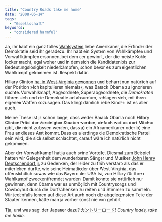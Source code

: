 ```yaml
---
title: "Country Roads take me home"
date: "2008-05-14"
tags:
  - "Gesellschaft"
keywords:
  - "considered harmful"
---
```


Ja, ihr habt ein ganz tolles [Wahlsystem](http://usaerklaert.wordpress.com/2007/12/31/wahlen-teil-1-warum-es-in-den-usa-vorwahlen-gibt/) liebe Amerikaner, die Erfinder der Demokratie seid ihr geradezu. Ihr habt ein System von Wahlkämpfen und Vorwahlkämpfen ersonnen, bei dem der gewinnt, der die meiste Kohle locker macht, egal woher und in dem sich die Kandidaten bis zur Bedeutungslosigkeit niederkämpfen, schon bevor es zum eigentlichen Wahlkampf gekommen ist. Respekt dafür.

Hillary Clinton [hat in West-Virginia gewonnen](http://www.spiegel.de/politik/ausland/0,1518,553113,00.html) und beharrt nun natürlich auf der Position »Ich kapitulieren niemals«, was Barack Obama zu ignorieren suchte. Vorwahlkmapf, Abgeordnete, Superabgeordnete, die _Demokraten_ führen sich und die Demokratie ad absurdum, schlagen sich, mit ihren eigenen Waffen sozusagen. Das klingt dämlich liebe Kinder: ist es aber auch.

Meine These ist ja schon lange, dass weder Barack Obama noch Hillary Clinton Präsi der Vereinigten Staaten werden, einfach weil es dort Mächte gibt, die nicht zulassen werden, dass a) ein Afroamerikaner oder b) eine Frau an dieses Amt kommt. Dass es allerdings die Demokratische Partei sein wird, die sich selbst schlachtet, darauf wäre ich natürlich nicht gekommen.

Aber der Vorwahlkampf hat ja auch seine Vorteile. Diesmal zum Beispiel hatten wir Gelegenheit dem wunderbaren Sänger und Musiker [John Henry Deutschendorf jr.](http://de.wikipedia.org/wiki/John_Denver) zu Gedenken, der leider zu früh verstarb als das er miterleben durfte, wie seine Heimatlieder über West-Virginia, das offensichtlich sowas wie das Bayern der USA ist, von Hillary für ihren Wahlkampf zweckentfremdet wurden. Damit konnte sie natürlich nur gewinnen, denn Obama war es unmöglich mit Countrysongs und Cowboyhut durch die Dorfschenken zu reiten und Stimmen zu sammeln. Wir jedenfalls lernen auf diese Art auch noch die abgelegensten Teile der Staaten kennen, hätte man ja vorher sonst nie von gehört.

Tja, und was sagt der Japaner dazu? [カントリーロード](https://www.youtube.com/watch?v=r4pRvroeafw)! _Country loads, take me home._
